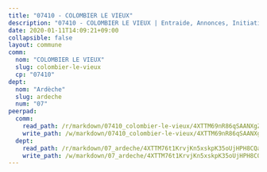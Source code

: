 ```yaml
---
title: "07410 - COLOMBIER LE VIEUX"
description: "07410 - COLOMBIER LE VIEUX | Entraide, Annonces, Initiatives"
date: 2020-01-11T14:09:21+09:00
collapsible: false
layout: commune
comm:
  nom: "COLOMBIER LE VIEUX"
  slug: colombier-le-vieux
  cp: "07410"
dept:
  nom: "Ardèche"
  slug: ardeche
  num: "07"
peerpad:
  comm:
    read_path: /r/markdown/07410_colombier-le-vieux/4XTTM69nR86qSAANXgZTuqACqiSX6XhGJmJj8ky5eAngj7Y35
    write_path: /w/markdown/07410_colombier-le-vieux/4XTTM69nR86qSAANXgZTuqACqiSX6XhGJmJj8ky5eAngj7Y35-K3TgUa9q9fUtYdBzwU8DxTcKpTHpdiLRrQYq8jqxxUR97rJqR1vXXwrQekBNFFPYbqGycsuTF2gm61AU4H1zr88U8qtFbrGwmLKSGTKs7coRujX6VRgwWF6G4eRmDGTD91jN676s
  dept:
    read_path: /r/markdown/07_ardeche/4XTTM76t1KrvjKn5xskpK35oUjHPH8CQaLdMsC4TVbgaVPp9H
    write_path: /w/markdown/07_ardeche/4XTTM76t1KrvjKn5xskpK35oUjHPH8CQaLdMsC4TVbgaVPp9H-K3TgTz6XqMtb1TG26LozWQGWzYCmeEroVRKKCBntm7SADEzfC88gC5qx4GzHEVb3Y3CHH1FRtgCq45v9wokwFBFS6YysdmDNnD29f5C4C6FuF2ZpCUFJZY3XzmFx1kWscUwpw6qR
---
```



